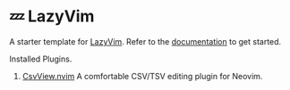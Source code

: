 # 💤 LazyVim

A starter template for [LazyVim](https://github.com/LazyVim/LazyVim).
Refer to the [documentation](https://lazyvim.github.io/installation) to get started.

Installed Plugins.

1. [CsvView.nvim](https://github.com/hat0uma/csvview.nvim) A comfortable CSV/TSV editing plugin for Neovim.

